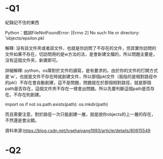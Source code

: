 # -Q1
紀錄記不住的東西

Python：錯誤FileNotFoundError: [Errno 2] No such file or directory: 'objects/epsilon.pkl

解釋:
沒有該文件夾或者該文件，也就是你訪問了不存在的文件，但其實你訪問的文件如果不存在，切訪問用的是w方法的法，是會新建文檔的，所以問題主要是，沒有這個文件夾，新建即可。

詳細解釋:
python，os庫對於文件的讀寫，是有要求的。由於你的文件的打開方式是'w'，也就是文件不存在時就創建文件，所以那個pkl文件（我指的是相對路徑中的pkl）不存在會自動創建，這不是問題，問題就在於那個相對路徑，就是那個path是否存在，這個文件夾不存在一樣會出問題。所以先要判斷這個path是否存在。不存在則創建。


import os
if not os.path.exists(path):
    os.mkdir(path)
    
而且需要注意，對於路徑一次只能創建一層，就是說你objects的上一層的存在，不然還是會出錯。

資料來源:https://blog.csdn.net/lvsehaiyang1993/article/details/80615549

# -Q2

